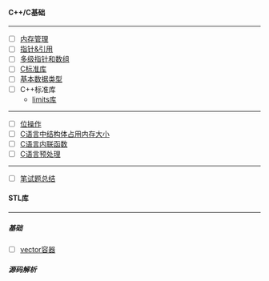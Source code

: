 #### C++/C基础
---------------------------------------------------------------------------------------------------------------------
  - [ ] [内存管理](https://github.com/xuanchengsunjin/Jim_note/blob/sandbox/note/C++/common_knowledge/memorary.md)
  - [ ] [指针&引用](https://github.com/xuanchengsunjin/Jim_note/blob/sandbox/note/C++/point_content/point_basic_knowledge.md)
  - [ ] [多级指针和数组](https://github.com/xuanchengsunjin/Jim_note/blob/sandbox/note/C++/point_content/multi_pointer.md)
  - [ ] [C标准库](https://www.runoob.com/cprogramming/c-standard-library.html)
  - [ ] [基本数据类型](https://www.runoob.com/cplusplus/cpp-data-types.html)
  - [ ] C++标准库
    - [limits库](https://en.cppreference.com/w/cpp/types/numeric_limits)
---------------------------------------------------------------------------------------------------------------
  - [ ] [位操作](https://github.com/xuanchengsunjin/Jim_note/blob/sandbox/note/C++/common_knowledge/bit_operation.md)
  - [ ] [C语言中结构体占用内存大小](https://github.com/xuanchengsunjin/Jim_note/blob/sandbox/note/C++/common_knowledge/struct_memorary.md)
  - [ ] [C语言内联函数](https://github.com/xuanchengsunjin/Jim_note/blob/sandbox/note/C++/common_knowledge/nline.md)
  - [ ] [C语言预处理](https://www.runoob.com/cprogramming/c-preprocessors.html)
-----------------------------------------------------------------------------------------------------------------
  - [ ] [笔试题总结](https://github.com/xuanchengsunjin/Jim_note/blob/sandbox/note/C++/common_knowledge/exam.md)
#### STL库
---------------------------------------------------------------------------------------------------------------
  ##### 基础
   - [ ] [vector容器](https://www.runoob.com/w3cnote/cpp-vector-container-analysis.html)

  ##### 源码解析
  

